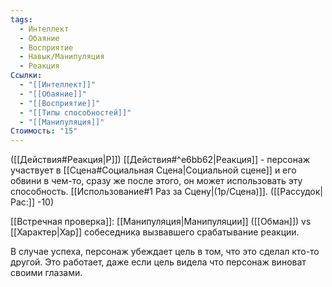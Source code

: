 ```yaml
---
tags:
  - Интеллект
  - Обаяние
  - Восприятие
  - Навык/Манипуляция
  - Реакция
Ссылки:
  - "[[Интеллект]]"
  - "[[Обаяние]]"
  - "[[Восприятие]]"
  - "[[Типы способностей]]"
  - "[[Манипуляция]]"
Стоимость: "15"
---
```

([[Действия#Реакция|Р]]) [[Действия#^e6bb62|Реакция]] - персонаж участвует в [[Сцена#Социальная Сцена|Социальной сцене]] и его обвини в чем-то, сразу же после этого, он может использовать эту способность. [[Использование#1 Раз за Сцену|(1р/Сцена)]]. 
([[Рассудок|Рас:]] -10)

[[Встречная проверка]]: [[Манипуляция|Манипуляции]] 
([[Обман]]) vs [[Характер|Хар]] собеседника вызвавшего срабатывание реакции.

В случае успеха, персонаж убеждает цель в том, что это сделал кто-то другой. Это работает, даже если цель видела что персонаж виноват своими глазами. 
